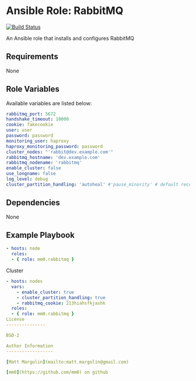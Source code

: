 Ansible Role: RabbitMQ
===

[![Build Status](https://travis-ci.org/mm0/ansible-role-rabbitmq.svg?branch=master)](https://travis-ci.org/mm0/ansible-role-rabbitmq)

An Ansible role that installs and configures RabbitMQ

Requirements
---

None 

Role Variables
---

Available variables are listed below:

```yml
rabbitmq_port: 5672
handshake_timeout: 10000
cookie: fakecookie
user: user
password: password
monitoring_user: haproxy
haproxy_monitoring_password: password
cluster_nodes: "'rabbit@dev.example.com'"
rabbitmq_hostname: 'dev.example.com'
rabbitmq_nodename: 'rabbitmq'
enable_cluster: false
use_longname: false
log_level: debug
cluster_partition_handling: 'autoheal' #'pause_minority' # default recommended for 3 node AZ EC2 cluster 
```

Dependencies
---

None 

Example Playbook
---

```yml
- hosts: node
  roles:
  - { role: mm0.rabbitmq }
```
Cluster
```yml
- hosts: nodes
  vars:
    - enable_cluster: true
    - cluster_partition_handling: true
    - rabbitmq_cookie: 213hiahsfkjashk
  roles:
  - { role: mm0.rabbitmq }
License
---------------

BSD-2

Author Information
------------------

[Matt Margolin](mailto:matt.margolin@gmail.com)

[mm0](https://github.com/mm0) on github
